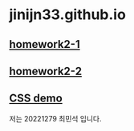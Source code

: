 # jinijn33.github.io

[**homework2-1**](https://jinijn33.github.io/homework%202-1.html)
-
[**homework2-2**](https://jinijn33.github.io/homework%202-2.html)
-
[**CSS demo**](https://jinijn33.github.io/CSS%20demo.html)
-
저는 20221279 최민석 입니다.
